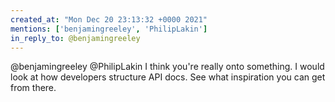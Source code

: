 ```yaml
---
created_at: "Mon Dec 20 23:13:32 +0000 2021"
mentions: ['benjamingreeley', 'PhilipLakin']
in_reply_to: @benjamingreeley
---
```


@benjamingreeley @PhilipLakin I think you're really onto something. I would look at how developers structure API docs. See what inspiration you can get from there.